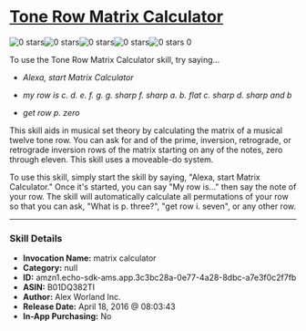 # [Tone Row Matrix Calculator](http://alexa.amazon.com/#skills/amzn1.echo-sdk-ams.app.3c3bc28a-0e77-4a28-8dbc-a7e3f0c2f7fb)
![0 stars](../../images/ic_star_border_black_18dp_1x.png)![0 stars](../../images/ic_star_border_black_18dp_1x.png)![0 stars](../../images/ic_star_border_black_18dp_1x.png)![0 stars](../../images/ic_star_border_black_18dp_1x.png)![0 stars](../../images/ic_star_border_black_18dp_1x.png) 0

To use the Tone Row Matrix Calculator skill, try saying...

* *Alexa, start Matrix Calculator*

* *my row is c. d. e. f. g. g. sharp f. sharp a. b. flat c. sharp d. sharp and b*

* *get row p. zero*

This skill aids in musical set theory by calculating the matrix of a musical twelve tone row. You can ask for and of the prime, inversion, retrograde, or retrograde inversion rows of the matrix starting on any of the notes, zero through eleven. This skill uses a moveable-do system.

To use this skill, simply start the skill by saying, "Alexa, start Matrix Calculator." Once it's started, you can say "My row is..." then say the note of your row. The skill will automatically calculate all permutations of your row so that you can ask, "What is p. three?", "get row i. seven", or any other row.

***

### Skill Details

* **Invocation Name:** matrix calculator
* **Category:** null
* **ID:** amzn1.echo-sdk-ams.app.3c3bc28a-0e77-4a28-8dbc-a7e3f0c2f7fb
* **ASIN:** B01DQ382TI
* **Author:** Alex Worland Inc.
* **Release Date:** April 18, 2016 @ 08:03:43
* **In-App Purchasing:** No
